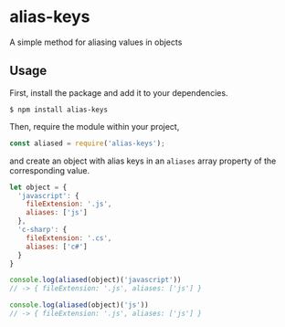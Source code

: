 # alias-keys
A simple method for aliasing values in objects

## Usage
First, install the package and add it to your dependencies.

```shell
$ npm install alias-keys
```

Then, require the module within your project,

```javascript
const aliased = require('alias-keys');
```

and create an object with alias keys in an `aliases` array property of the corresponding value.

```javascript
let object = {
  'javascript': {
    fileExtension: '.js',
    aliases: ['js']
  },
  'c-sharp': {
    fileExtension: '.cs',
    aliases: ['c#']
  }
}

console.log(aliased(object)('javascript'))
// -> { fileExtension: '.js', aliases: ['js'] }

console.log(aliased(object)('js'))
// -> { fileExtension: '.js', aliases: ['js'] }
```
